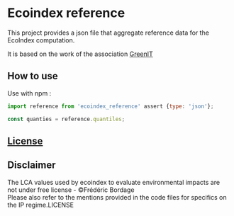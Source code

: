 # Ecoindex reference

This project provides a json file that aggregate reference data for the EcoIndex computation.

It is based on the work of the association [GreenIT](https://www.greenit.fr/)

## How to use

Use with npm :
```javascript
import reference from 'ecoindex_reference' assert {type: 'json'};

const quanties = reference.quantiles;
```

## [License](LICENSE)

## Disclaimer

The LCA values used by ecoindex to evaluate environmental impacts are not under free license - ©Frédéric Bordage  
Please also refer to the mentions provided in the code files for specifics on the IP regime.LICENSE